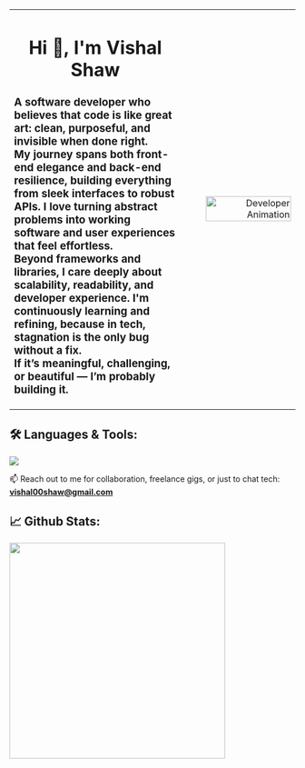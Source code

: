 <table>
<tr>
<td width="60%">
<h1 align="center">Hi 👋, I'm Vishal Shaw</h1>
  <h3 align="left">
  A software developer who believes that code is like great art: clean, purposeful, and invisible when done right.
  
  <br />
  My journey spans both front-end elegance and back-end resilience, building everything from sleek interfaces to robust APIs. I love turning abstract problems into working software and user experiences that feel effortless.

  <br />
  Beyond frameworks and libraries, I care deeply about scalability, readability, and developer experience. I'm continuously learning and refining, because in tech, stagnation is the only bug without a fix.

  <br />
  If it’s meaningful, challenging, or beautiful — I’m probably building it.
  </h3>
</td>
<td width="40%" align="right">
  <img src="./assets/animation.gif" alt="Developer Animation" width="90%" height="80%" />
</td>
</tr>
<table>

## 🛠️ **Languages & Tools:**

<p>
  <img src="https://skillicons.dev/icons?i=html,css,js,jquery,ts,java,python,nodejs,express,nestjs,angular,react,nextjs,redux,tailwind,sass,spring,mysql,postgres,mongodb,redis,rabbitmq,git,firebase,docker,gcp,aws" />
</p>

<!-- <p align="left"> <img src="https://komarev.com/ghpvc/?username=vishalshaw03&label=Profile%20views&color=0e75b6&style=flat" alt="vishalshaw03" /> </p> -->

📫 Reach out to me for collaboration, freelance gigs, or just to chat tech: **vishal00shaw@gmail.com**

## 📈 **Github Stats:**

<p>
  <img align="left" width="380" src="https://streak-stats.demolab.com?user=vishalshaw03&theme=dark&hide_border=true" alt="" />
</p>
